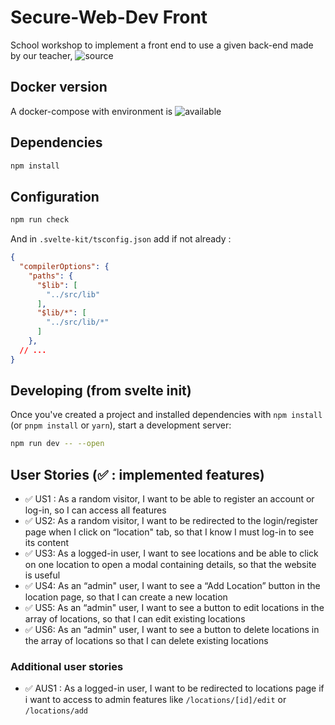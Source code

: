 # Secure-Web-Dev Front

School workshop to implement a front end to use a given back-end made by our teacher, ![source](https://github.com/strawhattom/secure-web-dev-backend)

## Docker version

A docker-compose with environment is ![available](https://github.com/strawhattom/docker-secure-web-dev/)

## Dependencies

```bash
npm install
```

## Configuration

```bash
npm run check
```

And in `.svelte-kit/tsconfig.json` add if not already :

```json
{
  "compilerOptions": {
    "paths": {
      "$lib": [
        "../src/lib"
      ],
      "$lib/*": [
        "../src/lib/*"
      ]
    },
  // ...
}
```

## Developing (from svelte init)

Once you've created a project and installed dependencies with `npm install` (or `pnpm install` or `yarn`), start a development server:

```bash
npm run dev -- --open
```

## User Stories (:white_check_mark: : implemented features)

-   :white_check_mark: US1 : As a random visitor, I want to be able to register an account or log-in, so I can
    access all features
-   :white_check_mark: US2: As a random visitor, I want to be redirected to the login/register page when I click on
    “location" tab, so that I know I must log-in to see its content
-   :white_check_mark: US3: As a logged-in user, I want to see locations and be able to click on one location to
    open a modal containing details, so that the website is useful
-   :white_check_mark: US4: As an “admin" user, I want to see a “Add Location” button in the location page, so
    that I can create a new location
-   :white_check_mark: US5: As an “admin" user, I want to see a button to edit locations in the array of locations,
    so that I can edit existing locations
-   :white_check_mark: US6: As an “admin" user, I want to see a button to delete locations in the array of
    locations so that I can delete existing locations

### Additional user stories

-   :white_check_mark: AUS1 : As a logged-in user, I want to be redirected to locations page if i want to access to admin features like `/locations/[id]/edit` or `/locations/add`
